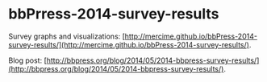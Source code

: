 bbPrress-2014-survey-results
============================  

Survey graphs and visualizations: [http://mercime.github.io/bbPress-2014-survey-results/](http://mercime.github.io/bbPress-2014-survey-results/).  

Blog post: [http://bbpress.org/blog/2014/05/2014-bbpress-survey-results/](http://bbpress.org/blog/2014/05/2014-bbpress-survey-results/).
